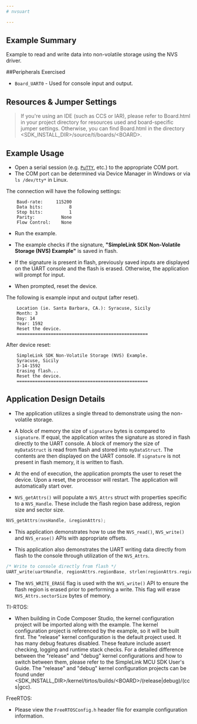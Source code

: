 ```yaml
---
# nvsuart

---
```


## Example Summary

Example to read and write data into non-volatile storage using the NVS driver.

##Peripherals Exercised

* `Board_UART0` - Used for console input and output.

## Resources & Jumper Settings

> If you're using an IDE (such as CCS or IAR), please refer to Board.html in
 your project directory for resources used and board-specific jumper settings.
 Otherwise, you can find Board.html in the directory
 &lt;SDK_INSTALL_DIR&gt;/source/ti/boards/&lt;BOARD&gt;.

## Example Usage

* Open a serial session (e.g. [`PuTTY`](http://www.putty.org/ "PuTTY's
 Homepage"), etc.) to the appropriate COM port.
* The COM port can be determined via Device Manager in Windows or via
 `ls /dev/tty*` in Linux.

The connection will have the following settings:
```
    Baud-rate:     115200
    Data bits:          8
    Stop bits:          1
    Parity:          None
    Flow Control:    None
```

* Run the example.

* The example checks if the signature, __"SimpleLink SDK Non-Volatile Storage
 (NVS) Example"__ is saved in flash.

 * If the signature is present in flash, previously saved inputs are
 displayed on the UART console and the flash is erased. Otherwise, the
 application will prompt for input.

 * When prompted, reset the device.

The following is example input and output (after reset).
```
    Location (ie. Santa Barbara, CA.): Syracuse, Sicily
    Month: 3
    Day: 14
    Year: 1592
    Reset the device.
    ==================================================
```

After device reset:
```
    SimpleLink SDK Non-Volatile Storage (NVS) Example.
    Syracuse, Sicily
    3-14-1592
    Erasing flash...
    Reset the device.
    ==================================================
```

## Application Design Details

* The application utilizes a single thread to demonstrate using the
 non-volatile storage.

* A block of memory the size of `signature` bytes is compared to `signature`.
If equal, the application writes the signature as stored in flash directly to
the UART console. A block of memory the size of `myDataStruct` is read from
flash and stored into `myDataStruct`. The contents are then displayed on the
UART console. If `signature` is not present in flash memory, it is written to
flash.

* At the end of execution, the application prompts the user to reset the
device. Upon a reset, the processor will restart. The application will
automatically start over.

* `NVS_getAttrs()` will populate a `NVS_Attrs` struct with properties specific
to a `NVS_Handle`. These include the flash region base address, region size and
sector size.
```C
NVS_getAttrs(nvsHandle, &regionAttrs);
```

* This application demonstrates how to use the `NVS_read()`, `NVS_write()` and
`NVS_erase()` APIs with appropriate offsets.

* This application also demonstrates the UART writing data directly from flash
to the console through utilization of the `NVS_Attrs`.
```C
/* Write to console directly from flash */
UART_write(uartHandle, regionAttrs.regionBase, strlen(regionAttrs.regionBase));
```
* The `NVS_WRITE_ERASE` flag is used with the `NVS_write()` API to ensure the
flash region is erased prior to performing a write. This flag will erase
`NVS_Attrs.sectorSize` bytes of memory.

TI-RTOS:

* When building in Code Composer Studio, the kernel configuration project will
be imported along with the example. The kernel configuration project is
referenced by the example, so it will be built first. The "release" kernel
configuration is the default project used. It has many debug features disabled.
These feature include assert checking, logging and runtime stack checks. For a
detailed difference between the "release" and "debug" kernel configurations and
how to switch between them, please refer to the SimpleLink MCU SDK User's
Guide. The "release" and "debug" kernel configuration projects can be found
under &lt;SDK_INSTALL_DIR&gt;/kernel/tirtos/builds/&lt;BOARD&gt;/(release|debug)/(ccs|gcc).

FreeRTOS:

* Please view the `FreeRTOSConfig.h` header file for example configuration
information.
